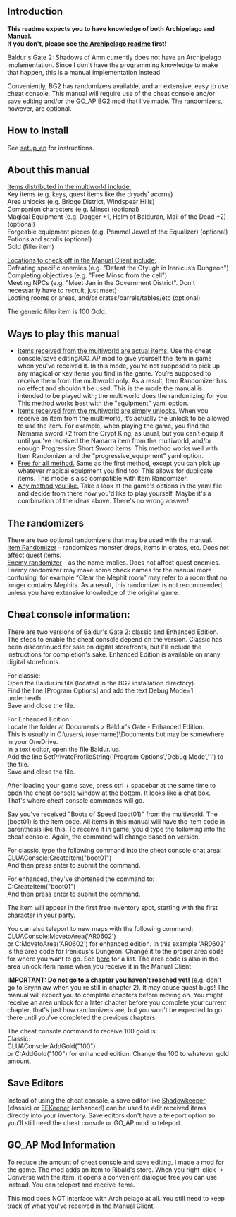 ## Introduction
<b>This readme expects you to have knowledge of both Archipelago and Manual.<br/>If you don't, please see [the Archipelago readme](Archipelago_README.md) first!</b>

Baldur's Gate 2: Shadows of Amn currently does not have an Archipelago implementation. Since I don't have the programming knowledge to make that happen, this is a manual implementation instead.

Conveniently, BG2 has randomizers available, and an extensive, easy to use cheat console. This manual will require use of the cheat console and/or save editing and/or the GO_AP BG2 mod that I've made. The randomizers, however, are optional.

## How to Install
See [setup_en](docs/setup_en.md) for instructions.

## About this manual
<u>Items distributed in the multiworld include:</u><br/>
Key items (e.g. keys, quest items like the dryads’ acorns)<br/>
Area unlocks (e.g. Bridge District, Windspear Hills)<br/>
Companion characters (e.g. Minsc) (optional)<br/>
Magical Equipment (e.g. Dagger +1, Helm of Balduran, Mail of the Dead +2) (optional)<br/>
Forgeable equipment pieces (e.g. Pommel Jewel of the Equalizer) (optional)<br/>
Potions and scrolls (optional)<br/>
Gold (filler item)

<u>Locations to check off in the Manual Client include:</u><br/>
Defeating specific enemies (e.g. "Defeat the Otyugh in Irenicus’s Dungeon")<br/>
Completing objectives (e.g. "Free Minsc from the cell")<br/>
Meeting NPCs (e.g. "Meet Jan in the Government District". Don't necessarily have to recruit, just meet)<br/>
Looting rooms or areas, and/or crates/barrels/tables/etc (optional)

The generic filler item is 100 Gold.

## Ways to play this manual
<ul><li><u>Items received from the multiworld are actual items.</u> Use the cheat console/save editing/GO_AP mod to give yourself the item in game when you’ve received it. In this mode, you’re not supposed to pick up any magical or key items you find in the game. You’re supposed to receive them from the multiworld only. As a result, Item Randomizer has no effect and shouldn't be used. This is the mode the manual is intended to be played with; the multiworld does the randomizing for you. This method works best with the "equipment" yaml option.</li>
<li><u>Items received from the multiworld are simply unlocks.</u> When you receive an item from the multiworld, it’s actually the unlock to be allowed to use the item. For example, when playing the game, you find the Namarra sword +2 from the Crypt King, as usual, but you can’t equip it until you’ve received the Namarra item from the multiworld, and/or enough Progressive Short Sword items. This method works well with Item Randomizer and the "progressive_equipment" yaml option.</li>
<li><u>Free for all method.</u> Same as the first method, except you can pick up whatever magical equipment you find too! This allows for duplicate items. This mode is also compatible with Item Randomizer.</li>
<li><u>Any method you like.</u> Take a look at the game's options in the yaml file and decide from there how you'd like to play yourself. Maybe it's a combination of the ideas above. There's no wrong answer!</li>
</ul>

## The randomizers
There are two optional randomizers that may be used with the manual.<br/>
<a href="https://www.gibberlings3.net/mods/items/item_rand/">Item Randomizer</a> - randomizes monster drops, items in crates, etc. Does not affect quest items.<br/>
<a href="https://www.gibberlings3.net/mods/tweaks/enemy_randomizer/">Enemy randomizer</a> - as the name implies. Does not affect quest enemies. Enemy randomizer may make some check names for the manual more confusing, for example “Clear the Mephit room” may refer to a room that no longer contains Mephits. As a result, this randomizer is not recommended unless you have extensive knowledge of the original game.

## Cheat console information:
There are two versions of Baldur's Gate 2: classic and Enhanced Edition. The steps to enable the cheat console depend on the version. Classic has been discontinued for sale on digital storefronts, but I'll include the instructions for completion's sake. Enhanced Edition is available on many digital storefronts. 

For classic:<br/>
Open the Baldur.ini file (located in the BG2 installation directory).<br/>
Find the line [Program Options] and add the text Debug Mode=1 underneath.<br/>
Save and close the file.

For Enhanced Edition:<br/>
Locate the folder at Documents > Baldur's Gate - Enhanced Edition.<br/>
This is usually in  C:\users\ (username)\Documents but may be somewhere in your OneDrive.<br/>
In a text editor, open the file Baldur.lua.<br/>
Add the line SetPrivateProfileString('Program Options','Debug Mode','1') to the file.<br/>
Save and close the file.

After loading your game save, press ctrl + spacebar at the same time to open the cheat console window at the bottom. It looks like a chat box. That's where cheat console commands will go.

Say you've received "Boots of Speed (boot01)" from the multiworld. The (boot01) is the item code. All items in this manual will have the item code in parenthesis like this. To receive it in game, you'd type the following into the cheat console. Again, the command will change based on version.

For classic, type the following command into the cheat console chat area:<br/>
CLUAConsole:CreateItem("boot01")<br/>
And then press enter to submit the command.

For enhanced, they've shortened the command to:<br/>
C:CreateItem("boot01")<br/>
And then press enter to submit the command.

The item will appear in the first free inventory spot, starting with the first character in your party.<br/>

You can also teleport to new maps with the following command:<br/>
CLUAConsole:MovetoArea('AR0602')<br/>
or C:MovetoArea('AR0602') for enhanced edition. In this example 'AR0602' is the area code for Irenicus's Dungeon. Change it to the proper area code for where you want to go. See <a href="https://gibberlings3.github.io/iesdp/appendices/area_lists/bg2aref.htm">here</a> for a list. The area code is also in the area unlock item name when you receive it in the Manual Client.<br/>

<b>IMPORTANT: Do not go to a chapter you haven't reached yet!</b> (e.g. don't go to Brynnlaw when you're still in chapter 2). It may cause quest bugs! The manual will expect you to complete chapters before moving on. You might receive an area unlock for a later chapter before you complete your current chapter, that's just how randomizers are, but you won't be expected to go there until you've completed the previous chapters.

The cheat console command to receive 100 gold is:<br/>
Classic:<br/>
CLUAConsole:AddGold("100")<br/>
or C:AddGold("100") for enhanced edition. Change the 100 to whatever gold amount.

## Save Editors

Instead of using the cheat console, a save editor like <a href="https://sorcerers.net/Games/BG2/index_editors.php">Shadowkeeper</a> (classic) or <a href="https://sourceforge.net/projects/eekeeper/">EEKeeper</a> (enhanced) can be used to edit received items directly into your inventory. Save editors don't have a teleport option so you'll still need the cheat console or GO_AP mod to teleport.

## GO_AP Mod Information
To reduce the amount of cheat console and save editing, I made a mod for the game. The mod adds an item to Ribald's store. When you right-click -> Converse with the item, it opens a convenient dialogue tree you can use instead. You can teleport and receive items.<br/>

This mod does NOT interface with Archipelago at all. You still need to keep track of what you've received in the Manual Client.

